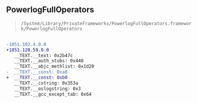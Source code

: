 ## PowerlogFullOperators

> `/System/Library/PrivateFrameworks/PowerlogFullOperators.framework/PowerlogFullOperators`

```diff

-1851.102.4.0.0
+1851.120.59.0.0
   __TEXT.__text: 0x2b47c
   __TEXT.__auth_stubs: 0x440
   __TEXT.__objc_methlist: 0x1d20
-  __TEXT.__const: 0xa8
+  __TEXT.__const: 0xb0
   __TEXT.__cstring: 0x353a
   __TEXT.__oslogstring: 0x3
   __TEXT.__gcc_except_tab: 0x64

```
